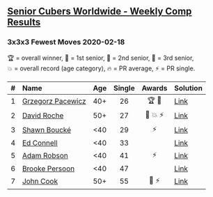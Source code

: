 <style>table {white-space: nowrap;}</style>

## [Senior Cubers Worldwide - Weekly Comp Results](/scw-comp/results/)
### 3x3x3 Fewest Moves 2020-02-18

<span style="white-space: nowrap;">🏆 = overall winner</span>, <span style="white-space: nowrap;">🥇 = 1st senior</span>, <span style="white-space: nowrap;">🥈 = 2nd senior</span>, <span style="white-space: nowrap;">🥉 = 3rd senior</span>, <span style="white-space: nowrap;">💥 = overall record (age category)</span>, <span style="white-space: nowrap;">🔥 = PR average</span>, <span style="white-space: nowrap;">⚡ = PR single</span>.

| # | Name | Age | Single | Awards | Solution |
| :--: | :-- | :--: | :--: | :--: | :-- |
| 1 | [Grzegorz Pacewicz](../../persons/grzegorz_pacewicz/333fm.md) | 40+ | 26 | 🏆 🥇 | [Link](https://www.facebook.com/groups/1604105099735401/permalink/2146673152145257/) |
| 2 | [David Roche](../../persons/david_roche/333fm.md) | 50+ | 27 | 🥈 💥 ⚡ | [Link](https://www.facebook.com/groups/1604105099735401/permalink/2146673152145257/) |
| 3 | [Shawn Boucké](../../persons/shawn_boucke/333fm.md) | <40 | 29 | ⚡ | [Link](https://www.facebook.com/groups/1604105099735401/permalink/2146673152145257/) |
| 4 | [Ed Connell](../../persons/ed_connell/333fm.md) | <40 | 33 |  | [Link](https://www.facebook.com/groups/1604105099735401/permalink/2146673152145257/) |
| 5 | [Adam Robson](../../persons/adam_robson/333fm.md) | <40 | 41 | ⚡ | [Link](https://www.facebook.com/groups/1604105099735401/permalink/2146673152145257/) |
| 6 | [Brooke Persoon](../../persons/brooke_persoon/333fm.md) | <40 | 47 |  | [Link](https://www.facebook.com/groups/1604105099735401/permalink/2146673152145257/) |
| 7 | [John Cook](../../persons/john_cook/333fm.md) | 50+ | 55 | 🥉 ⚡ | [Link](https://www.facebook.com/groups/1604105099735401/permalink/2146673152145257/) |

<!-- Global site tag (gtag.js) - Google Analytics -->
<script async src="https://www.googletagmanager.com/gtag/js?id=UA-86348435-3"></script>
<script>window.dataLayer = window.dataLayer || []; function gtag() {dataLayer.push(arguments);} gtag('js', new Date()); gtag('config', 'UA-86348435-3');</script>

